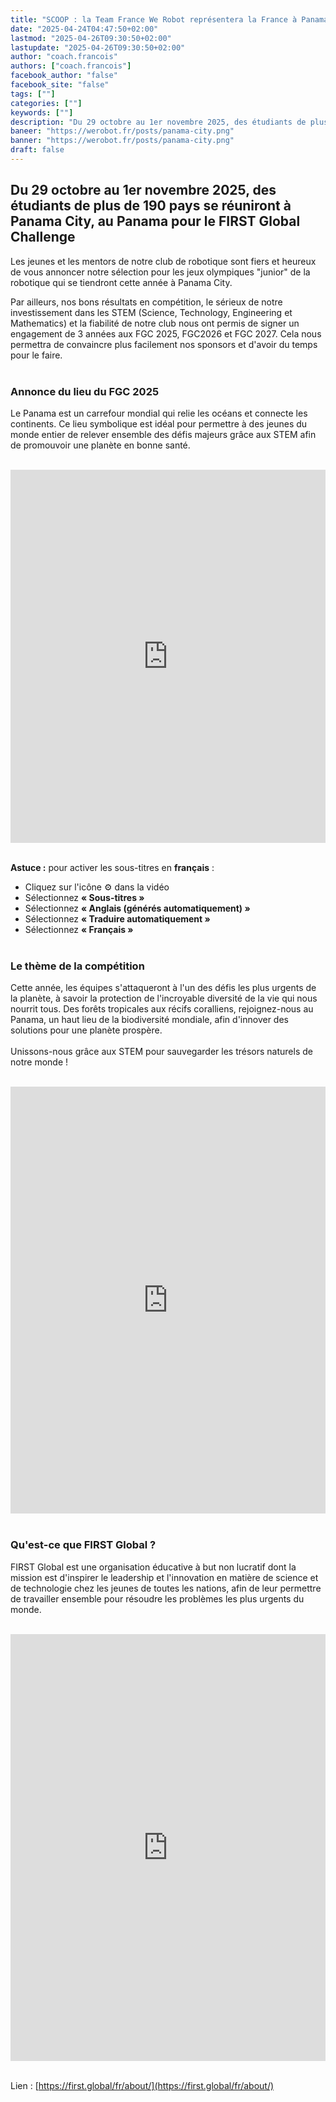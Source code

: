 ```yaml
---
title: "SCOOP : la Team France We Robot représentera la France à Panama City au FGC 2025"
date: "2025-04-24T04:47:50+02:00"
lastmod: "2025-04-26T09:30:50+02:00"
lastupdate: "2025-04-26T09:30:50+02:00"
author: "coach.francois"
authors: ["coach.francois"]
facebook_author: "false"
facebook_site: "false"
tags: [""]
categories: [""]
keywords: [""]
description: "Du 29 octobre au 1er novembre 2025, des étudiants de plus de 190 pays se réuniront à Panama City, au Panama pour le FIRST Global Challenge"
baneer: "https://werobot.fr/posts/panama-city.png"
banner: "https://werobot.fr/posts/panama-city.png"
draft: false
---
```

## Du 29 octobre au 1er novembre 2025, des étudiants de plus de 190 pays se réuniront à Panama City, au Panama pour le FIRST Global Challenge
Les jeunes et les mentors de notre club de robotique sont fiers et heureux de vous annoncer notre sélection pour les jeux olympiques "junior" de la robotique qui se tiendront cette année à Panama City.

Par ailleurs, nos bons résultats en compétition, le sérieux de notre investissement dans les STEM (Science, Technology, Engineering et Mathematics) et la fiabilité de notre club nous ont permis de signer un engagement de 3 années aux FGC 2025, FGC2026 et FGC 2027. Cela nous permettra de convaincre plus facilement nos sponsors et d'avoir du temps pour le faire.
<br><br>

### Annonce du lieu du FGC 2025

Le Panama est un carrefour mondial qui relie les océans et connecte les continents. Ce lieu symbolique est idéal pour permettre à des jeunes du monde entier de relever ensemble des défis majeurs grâce aux STEM afin de promouvoir une planète en bonne santé.

<br>
<iframe title="2025 FIRST Global Challenge Location Announcement | FGC2025" class="youtube-player" width="100%" height="597" src="https://www.youtube.com/embed/fmsKBBSy0gk?feature=oembed" frameborder="0" allow="accelerometer; autoplay; clipboard-write; encrypted-media; gyroscope; picture-in-picture; web-share" referrerpolicy="strict-origin-when-cross-origin" allowfullscreen></iframe>
<br><br>

<strong>Astuce :</strong> pour activer les sous-titres en <strong>français</strong> :
- Cliquez sur l'icône ⚙️ dans la vidéo
- Sélectionnez <strong>« Sous-titres »</strong>
- Sélectionnez <strong>« Anglais (générés automatiquement) »</strong>
- Sélectionnez <strong>« Traduire automatiquement »</strong>
- Sélectionnez <strong>« Français »</strong>
<br><br>

### Le thème de la compétition

Cette année, les équipes s'attaqueront à l'un des défis les plus urgents de la planète, à savoir la protection de l'incroyable diversité de la vie qui nous nourrit tous. Des forêts tropicales aux récifs coralliens, rejoignez-nous au Panama, un haut lieu de la biodiversité mondiale, afin d'innover des solutions pour une planète prospère.
<br><br>
Unissons-nous grâce aux STEM pour sauvegarder les trésors naturels de notre monde !

<br>
<iframe width="100%" height="683" src="https://www.youtube.com/embed/C81IOjfVa3I" title="Eco Equilibrium Theme | FGC2025Panama" frameborder="0" allow="accelerometer; autoplay; clipboard-write; encrypted-media; gyroscope; picture-in-picture; web-share" referrerpolicy="strict-origin-when-cross-origin" allowfullscreen></iframe>
<br><br>

### Qu'est-ce que FIRST Global ?

FIRST Global est une organisation éducative à but non lucratif dont la mission est d'inspirer le leadership et l'innovation en matière de science et de technologie chez les jeunes de toutes les nations, afin de leur permettre de travailler ensemble pour résoudre les problèmes les plus urgents du monde.

<br>
<iframe title="What is FIRST Global?" width="100%" height="683" src="https://www.youtube.com/embed/6YnnePHGRww?feature=oembed" frameborder="0" allow="accelerometer; autoplay; clipboard-write; encrypted-media; gyroscope; picture-in-picture; web-share" referrerpolicy="strict-origin-when-cross-origin" allowfullscreen></iframe>
<br><br>

Lien : [https://first.global/fr/about/](https://first.global/fr/about/)










